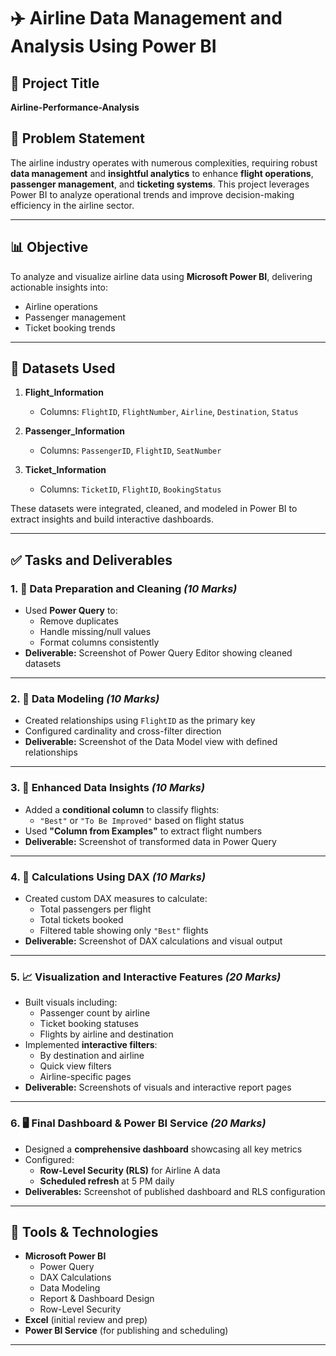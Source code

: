 # ✈️ Airline Data Management and Analysis Using Power BI

## 📌 Project Title
**Airline-Performance-Analysis**

## 🧩 Problem Statement
The airline industry operates with numerous complexities, requiring robust **data management** and **insightful analytics** to enhance **flight operations**, **passenger management**, and **ticketing systems**. This project leverages Power BI to analyze operational trends and improve decision-making efficiency in the airline sector.

---

## 📊 Objective
To analyze and visualize airline data using **Microsoft Power BI**, delivering actionable insights into:
- Airline operations
- Passenger management
- Ticket booking trends

---

## 📁 Datasets Used

1. **Flight_Information**
   - Columns: `FlightID`, `FlightNumber`, `Airline`, `Destination`, `Status`

2. **Passenger_Information**
   - Columns: `PassengerID`, `FlightID`, `SeatNumber`

3. **Ticket_Information**
   - Columns: `TicketID`, `FlightID`, `BookingStatus`

These datasets were integrated, cleaned, and modeled in Power BI to extract insights and build interactive dashboards.

---

## ✅ Tasks and Deliverables

### 1. 🧹 Data Preparation and Cleaning *(10 Marks)*
- Used **Power Query** to:
  - Remove duplicates
  - Handle missing/null values
  - Format columns consistently
- **Deliverable:** Screenshot of Power Query Editor showing cleaned datasets

---

### 2. 🔗 Data Modeling *(10 Marks)*
- Created relationships using `FlightID` as the primary key
- Configured cardinality and cross-filter direction
- **Deliverable:** Screenshot of the Data Model view with defined relationships

---

### 3. 📌 Enhanced Data Insights *(10 Marks)*
- Added a **conditional column** to classify flights:
  - `"Best"` or `"To Be Improved"` based on flight status
- Used **"Column from Examples"** to extract flight numbers
- **Deliverable:** Screenshot of transformed data in Power Query

---

### 4. 📐 Calculations Using DAX *(10 Marks)*
- Created custom DAX measures to calculate:
  - Total passengers per flight
  - Total tickets booked
  - Filtered table showing only `"Best"` flights
- **Deliverable:** Screenshot of DAX calculations and visual output

---

### 5. 📈 Visualization and Interactive Features *(20 Marks)*
- Built visuals including:
  - Passenger count by airline
  - Ticket booking statuses
  - Flights by airline and destination
- Implemented **interactive filters**:
  - By destination and airline
  - Quick view filters
  - Airline-specific pages
- **Deliverable:** Screenshots of visuals and interactive report pages

---

### 6. 🖥️ Final Dashboard & Power BI Service *(20 Marks)*
- Designed a **comprehensive dashboard** showcasing all key metrics
- Configured:
  - **Row-Level Security (RLS)** for Airline A data
  - **Scheduled refresh** at 5 PM daily
- **Deliverables:** Screenshot of published dashboard and RLS configuration

---

## 🧠 Tools & Technologies
- **Microsoft Power BI**
  - Power Query
  - DAX Calculations
  - Data Modeling
  - Report & Dashboard Design
  - Row-Level Security
- **Excel** (initial review and prep)
- **Power BI Service** (for publishing and scheduling)

---


